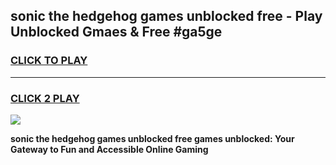 
## sonic the hedgehog games unblocked free - Play Unblocked Gmaes & Free #ga5ge
<h3>
<a href="https://premium.freeplayer.one?title=sonic_the_hedgehog_games_unblocked_free&ref=01M">CLICK TO PLAY</a></h3>
<hr>

<h3>
<a href="https://premium.freeplayer.one?title=sonic_the_hedgehog_games_unblocked_free&ref=01M">CLICK 2 PLAY</a>
  
</h3>

<a href="https://premium.freeplayer.one?title=sonic_the_hedgehog_games_unblocked_free&ref=01M"><img src="https://clearcache.store/games.png"></a>


**sonic the hedgehog games unblocked free games unblocked: Your Gateway to Fun and Accessible Online Gaming**
